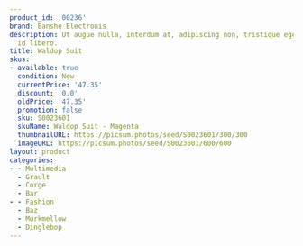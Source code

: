 ```yaml
---
product_id: '00236'
brand: Banshe Electronis
description: Ut augue nulla, interdum at, adipiscing non, tristique eget, neque. Aenean
  id libero.
title: Waldop Suit
skus:
- available: true
  condition: New
  currentPrice: '47.35'
  discount: '0.0'
  oldPrice: '47.35'
  promotion: false
  sku: S0023601
  skuName: Waldop Suit - Magenta
  thumbnailURL: https://picsum.photos/seed/S0023601/300/300
  imageURL: https://picsum.photos/seed/S0023601/600/600
layout: product
categories:
- - Multimedia
  - Grault
  - Corge
  - Bar
- - Fashion
  - Baz
  - Murkmellow
  - Dinglebop
---
```

